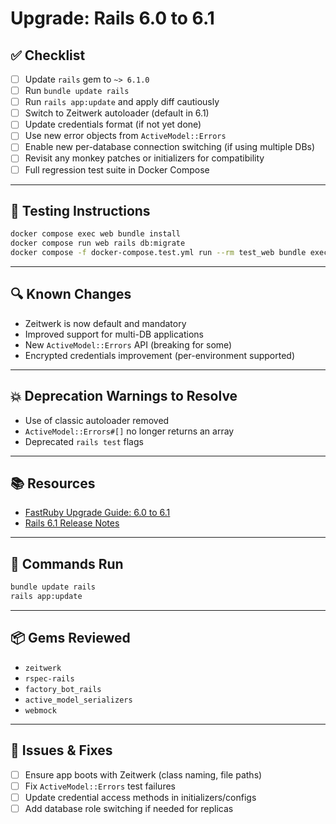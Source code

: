 # Upgrade: Rails 6.0 to 6.1

## ✅ Checklist

- [ ] Update `rails` gem to `~> 6.1.0`
- [ ] Run `bundle update rails`
- [ ] Run `rails app:update` and apply diff cautiously
- [ ] Switch to Zeitwerk autoloader (default in 6.1)
- [ ] Update credentials format (if not yet done)
- [ ] Use new error objects from `ActiveModel::Errors`
- [ ] Enable new per-database connection switching (if using multiple DBs)
- [ ] Revisit any monkey patches or initializers for compatibility
- [ ] Full regression test suite in Docker Compose

---

## 🧪 Testing Instructions

```sh
docker compose exec web bundle install
docker compose run web rails db:migrate
docker compose -f docker-compose.test.yml run --rm test_web bundle exec rspec
```

---

## 🔍 Known Changes

- Zeitwerk is now default and mandatory
- Improved support for multi-DB applications
- New `ActiveModel::Errors` API (breaking for some)
- Encrypted credentials improvement (per-environment supported)

---

## 💥 Deprecation Warnings to Resolve

- Use of classic autoloader removed
- `ActiveModel::Errors#[]` no longer returns an array
- Deprecated `rails test` flags

---

## 📚 Resources

- [FastRuby Upgrade Guide: 6.0 to 6.1](https://www.fastruby.io/blog/rails/upgrades/rails-upgrade-guide-6-0-to-6-1.html)
- [Rails 6.1 Release Notes](https://guides.rubyonrails.org/6_1_release_notes.html)

---

## 🔁 Commands Run

```sh
bundle update rails
rails app:update
```

---

## 📦 Gems Reviewed

- `zeitwerk`
- `rspec-rails`
- `factory_bot_rails`
- `active_model_serializers`
- `webmock`

---

## 🧰 Issues & Fixes

- [ ] Ensure app boots with Zeitwerk (class naming, file paths)
- [ ] Fix `ActiveModel::Errors` test failures
- [ ] Update credential access methods in initializers/configs
- [ ] Add database role switching if needed for replicas

